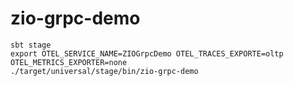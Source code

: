 # zio-grpc-demo

```shell
sbt stage
export OTEL_SERVICE_NAME=ZIOGrpcDemo OTEL_TRACES_EXPORTE=oltp OTEL_METRICS_EXPORTER=none
./target/universal/stage/bin/zio-grpc-demo
```
